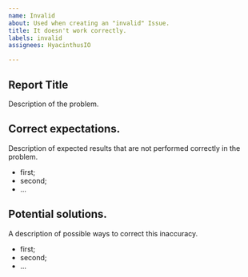 ```yaml
---
name: Invalid
about: Used when creating an "invalid" Issue.
title: It doesn't work correctly.
labels: invalid
assignees: HyacinthusIO

---
```


## Report Title
Description of the problem.

## Correct expectations.
Description of expected results that are not performed correctly in the problem.
- first;
- second;
- ...

## Potential solutions.
A description of possible ways to correct this inaccuracy.
- first;
- second;
- ...
